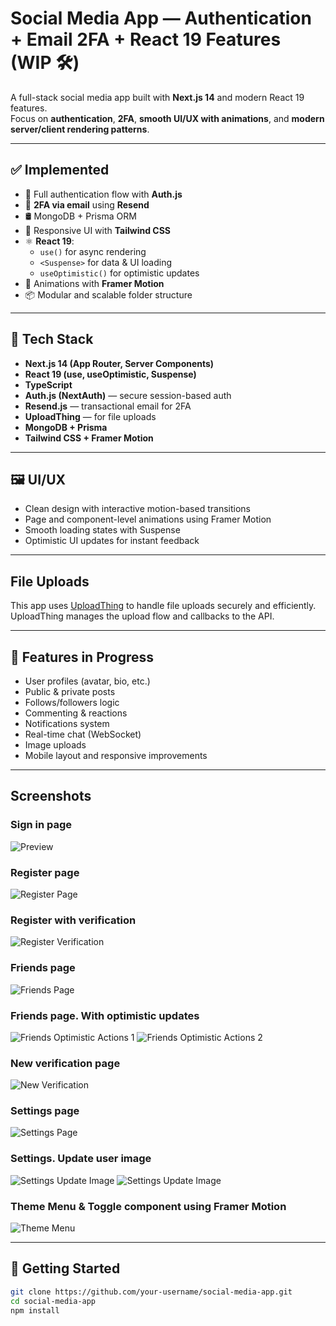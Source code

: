 # Social Media App — Authentication + Email 2FA + React 19 Features (WIP 🛠️)

A full-stack social media app built with **Next.js 14** and modern React 19 features.  
Focus on **authentication**, **2FA**, **smooth UI/UX with animations**, and **modern server/client rendering patterns**.

---

## ✅ Implemented

- 🔐 Full authentication flow with **Auth.js**
- 📧 **2FA via email** using **Resend**
- 🛢️ MongoDB + Prisma ORM
- 💅 Responsive UI with **Tailwind CSS**
- ⚛️ **React 19**:
    - `use()` for async rendering
    - `<Suspense>` for data & UI loading
    - `useOptimistic()` for optimistic updates
- 🧩 Animations with **Framer Motion**
- 📦 Modular and scalable folder structure

---

## 🧪 Tech Stack

- **Next.js 14 (App Router, Server Components)**
- **React 19 (use, useOptimistic, Suspense)**
- **TypeScript**
- **Auth.js (NextAuth)** — secure session-based auth
- **Resend.js** — transactional email for 2FA
- **UploadThing** — for file uploads
- **MongoDB + Prisma**
- **Tailwind CSS + Framer Motion**

---

## 🖼️ UI/UX

- Clean design with interactive motion-based transitions
- Page and component-level animations using Framer Motion
- Smooth loading states with Suspense
- Optimistic UI updates for instant feedback

---

## File Uploads

This app uses [UploadThing](https://uploadthing.com/) to handle file uploads securely and efficiently. UploadThing manages the upload flow and callbacks to the API.

---

## 📌 Features in Progress

- User profiles (avatar, bio, etc.)
- Public & private posts
- Follows/followers logic
- Commenting & reactions
- Notifications system
- Real-time chat (WebSocket)
- Image uploads
- Mobile layout and responsive improvements

---

## Screenshots

### Sign in page

![Preview](public/screenshots/login-page.png)

### Register page

![Register Page](public/screenshots/register-page.png)

### Register with verification

![Register Verification](public/screenshots/register-page-show-case-1.png)

### Friends page

![Friends Page](public/screenshots/friends-page-show-case-2.png)

### Friends page. With optimistic updates

![Friends Optimistic Actions 1](public/screenshots/friends-page-show-case-1.png)
![Friends Optimistic Actions 2](public/screenshots/friends-page-show-case-3.png)

### New verification page

![New Verification](public/screenshots/new-verification-page.png)

### Settings page

![Settings Page](public/screenshots/settings-page.png)

### Settings. Update user image

![Settings Update Image](public/screenshots/settings-page-show-case-1.png)
![Settings Update Image](public/screenshots/settings-page-show-case-2.png)

### Theme Menu & Toggle component using Framer Motion

![Theme Menu](public/screenshots/theme-menu.png)

---

## 🧪 Getting Started

```bash
git clone https://github.com/your-username/social-media-app.git
cd social-media-app
npm install
```
